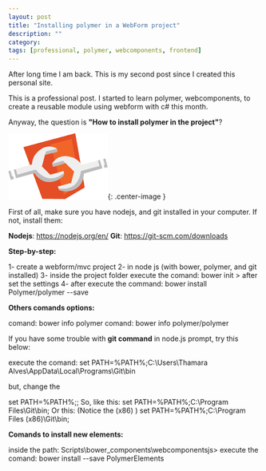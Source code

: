 ```yaml
---
layout: post
title: "Installing polymer in a WebForm project"
description: ""
category: 
tags: [professional, polymer, webcomponents, frontend]
---
```


After long time I am back. This is my second post since I created this personal site.

This is a professional post. I started to learn polymer, webcomponents, to create a reusable module using webform with c# this month.

Anyway, the question is **"How to install polymer in the project"**?

![Picture description](webcomponent.png){: .center-image }

First of all, make sure you have nodejs, and git installed in your computer. If not, install them:

**Nodejs**: https://nodejs.org/en/ 
**Git**: https://git-scm.com/downloads


**Step-by-step:**

1- create a webform/mvc project
2- in node js (with bower, polymer, and git installed)
3- inside the project folder execute the comand: bower init > after set the settings
4- after execute the command: bower install Polymer/polymer --save


**Others comands options:**

comand: bower info polymer
comand: bower info polymer/polymer


If you have some trouble with **git command** in node.js prompt, try this below:

execute the comand: set PATH=%PATH%;C:\Users\Thamara Alves\AppData\Local\Programs\Git\bin

but, change the <Name of the computer>

set PATH=%PATH%;<git path>;
So, like this:
set PATH=%PATH%;C:\Program Files\Git\bin;
Or this: (Notice the (x86) )
set PATH=%PATH%;C:\Program Files (x86)\Git\bin;


**Comands to install new elements:**

inside the path: Scripts\bower_components\webcomponentsjs> 
execute the comand: bower install --save PolymerElements